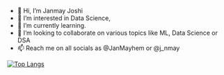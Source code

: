 - 👋 Hi, I’m Janmay Joshi
- 👀 I’m interested in Data Science, 
- 🌱 I’m currently learning.
- 💞️ I’m looking to collaborate on various topics like ML, Data Science or DSA
- 📫 Reach me on all socials as @JanMayhem or @j_nmay


[![Top Langs](https://github-readme-stats.vercel.app/api/top-langs/?username=JanmayHem)](https://github.com/JanmayHem/github-readme-stats)

<!---
JanmayHem/JanmayHem is a ✨ special ✨ repository because its `README.md` (this file) appears on your GitHub profile.
You can click the Preview link to take a look at your changes.
--->
